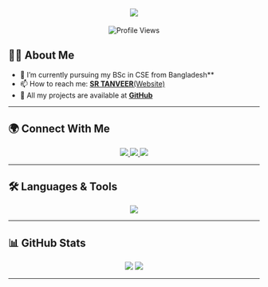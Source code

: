 <!-- ASCII Art for Name -->
<h1 align="center"> 
  <img src="https://readme-typing-svg.herokuapp.com?font=Fira+Code&duration=3000&pause=1000&color=F75C7E&center=true&vCenter=true&width=500&lines=Hi+%F0%9F%91%8B%2C+I'm+MD.+Showaib+Rahman+Tanveer;Engineering+Student+%7C+Computer+Science;Passionate+about+AI+and+NLP">
</h1>

<!-- Profile Views Counter -->
<p align="center">
  <img src="https://komarev.com/ghpvc/?username=idontbyte69&label=Profile%20views&color=F75C7E&style=flat" alt="Profile Views" />
</p>

<!-- About Me -->
## 👨‍💻 About Me
- 🔭 I’m currently pursuing my BSc in CSE from Bangladesh**  
- 📫 How to reach me: [**SR TANVEER**(Website)](https://srtanveer.vercel.app/)  
- 🚀 All my projects are available at [**GitHub**](https://github.com/idontbyte69)  

---

<!-- Social Links with Icons -->
## 🌍 Connect With Me  
<p align="center">
  <a href="https://linkedin.com/in/srtanveer" target="_blank">
    <img src="https://img.shields.io/badge/LinkedIn-%230A66C2?style=for-the-badge&logo=linkedin&logoColor=white" />
  </a>
  <a href="https://fb.com/tanveer.vaiya01" target="_blank">
    <img src="https://img.shields.io/badge/Facebook-%231877F2?style=for-the-badge&logo=facebook&logoColor=white" />
  </a>
  <a href="https://instagram.com/i_dont_byte" target="_blank">
    <img src="https://img.shields.io/badge/Instagram-%23E4405F?style=for-the-badge&logo=instagram&logoColor=white" />
  </a>
</p>

---

<!-- Languages and Tools -->
## 🛠️ Languages & Tools
<p align="center">
  <img src="https://skillicons.dev/icons?i=python,c,cpp,js,html,css,react,git,github" />
</p>

---

<!-- GitHub Stats with Circular Design -->
## 📊 GitHub Stats  
<div align="center">
  <img src="https://github-profile-summary-cards.vercel.app/api/cards/profile-details?username=idontbyte69&theme=radical" />
<!--   <img src="https://github-readme-streak-stats.herokuapp.com/?user=idontbyte69&theme=radical&hide_border=true" alt="GitHub Streak" /> -->
  <img src="https://github-profile-summary-cards.vercel.app/api/cards/most-commit-language?username=idontbyte69&theme=radical" />
</div>

---

<!-- Fun Badge 
<p align="center">
  <img src="https://forthebadge.com/images/badges/built-with-love.svg" />
</p>
-->
